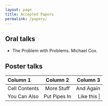 ```yaml
---
layout: page
title: Accepted Papers
permalink: /papers/
---
```


## Oral talks
- The Problem with Problems. Michael Cox.


## Poster talks

| Column 1       | Column 2     | Column 3     |
| :------------- | :----------: | -----------: |
|  Cell Contents | More Stuff   | And Again    |
| You Can Also   | Put Pipes In | Like this \| |
